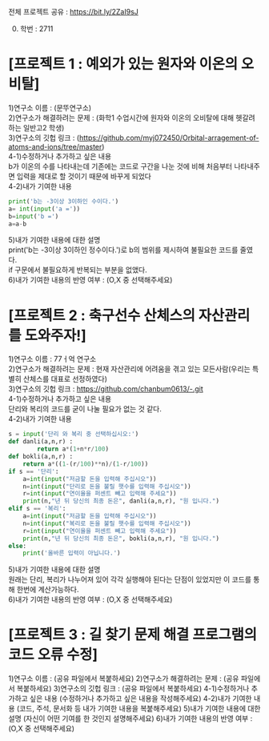 전체 프로젝트 공유 : https://bit.ly/2ZaI9sJ

0. 학번 : 2711

# [프로젝트 1 : 예외가 있는 원자와 이온의 오비탈]  
1)연구소 이름 : (문뚜연구소)<br>
2)연구소가 해결하려는 문제 : (화학1 수업시간에 원자와 이온의 오비탈에 대해 헷갈려하는 일반고2 학생)<br>
3)연구소의 깃헙 링크 : (https://github.com/myj072450/Orbital-arragement-of-atoms-and-ions/tree/master)<br>
4-1)수정하거나 추가하고 싶은 내용<br>
b가 이온의 수를 나타내는데 기존에는 코드로 구간을 나눈 것에 비해 처음부터 나타내주면 입력을 제대로 할 것이기 때문에  바꾸게 되었다<br>
4-2)내가 기여한 내용<br>
```python
print('b는 -3이상 3이하인 수이다.')
a= int(input('a ='))
b=input('b =')
a=a-b
```
5)내가 기여한 내용에 대한 설명<br>
print('b는 -3이상 3이하인 정수이다.')로 b의 범위를 제시하여 불필요한 코드를 줄였다.<br>
if 구문에서 불필요하게 반복되는 부분을 없앴다.<br>
6)내가 기여한 내용의 반영 여부 : (O,X 중 선택해주세요)<br>

# [프로젝트 2 : 축구선수 산체스의 자산관리를 도와주자!]<br>
1)연구소 이름 : 77ㅓ억 연구소<br>
2)연구소가 해결하려는 문제 : 현재 자산관리에 어려움을 겪고 있는 모든사람(우리는 특별히 산체스를 대표로 선정하였다)<br>
3)연구소의 깃헙 링크 : https://github.com/chanbum0613/-.git<br>
4-1)수정하거나 추가하고 싶은 내용<br>
단리와 복리의 코드를 굳이 나눌 필요가 없는 것 같다.<br>
4-2)내가 기여한 내용<br>
```python
s = input('단리 와 복리 중 선택하십시오:')
def danli(a,n,r) :
        return a*(1+n*r/100)
def bokli(a,n,r) :
    return a*((1-(r/100)**n)/(1-r/100))
if s == '단리':
    a=int(input("저금할 돈을 입력해 주십시오"))
    n=int(input("단리로 돈을 불릴 햇수를 입력해 주십시오"))
    r=int(input("연이율을 퍼센트 빼고 입력해 주세요"))
    print(n,"년 뒤 당신의 최종 돈은", danli(a,n,r), "원 입니다.")
elif s == '복리':
    a=int(input("저금할 돈을 입력해 주십시오"))
    n=int(input("복리로 돈을 불릴 햇수를 입력해 주십시오"))
    r=int(input("연이율을 퍼센트 빼고 입력해 주세요"))
    print(n,"년 뒤 당신의 최종 돈은", bokli(a,n,r), "원 입니다.")
else:
    print('올바른 입력이 아닙니다.')
```
5)내가 기여한 내용에 대한 설명<br>
원래는 단리, 복리가 나누어져 있어 각각 실행해야 된다는 단점이 있었지만 이 코드를 통해 한번에 계산가능하다.<br>
6)내가 기여한 내용의 반영 여부 : (O,X 중 선택해주세요)<br>

# [프로젝트 3 : 길 찾기 문제 해결 프로그램의 코드 오류 수정]
1)연구소 이름 : (공유 파일에서 복붙하세요)
2)연구소가 해결하려는 문제 : (공유 파일에서 복붙하세요)
3)연구소의 깃헙 링크 : (공유 파일에서 복붙하세요)
4-1)수정하거나 추가하고 싶은 내용
(수정하거나 추가하고 싶은 내용을 작성해주세요)
4-2)내가 기여한 내용
(코드, 주석, 문서화 등 내가 기여한 내용을 복붙해주세요)
5)내가 기여한 내용에 대한 설명
(자신이 어떤 기여를 한 것인지 설명해주세요)
6)내가 기여한 내용의 반영 여부 : (O,X 중 선택해주세요)
